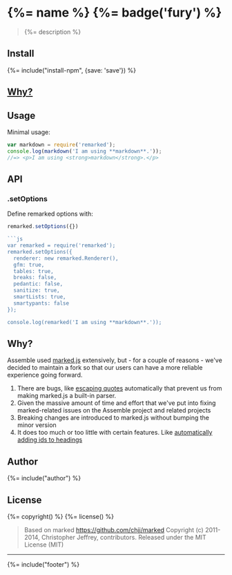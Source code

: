 # {%= name %} {%= badge('fury') %}

> {%= description %}

## Install

{%= include("install-npm", {save: 'save'}) %}


## [Why?](#why-)

## Usage

Minimal usage:

```js
var markdown = require('remarked');
console.log(markdown('I am using **markdown**.'));
//=> <p>I am using <strong>markdown</strong>.</p>
```

## API

### .setOptions

Define remarked options with:

```js
remarked.setOptions({})

```js
var remarked = require('remarked');
remarked.setOptions({
  renderer: new remarked.Renderer(),
  gfm: true,
  tables: true,
  breaks: false,
  pedantic: false,
  sanitize: true,
  smartLists: true,
  smartypants: false
});

console.log(remarked('I am using **markdown**.'));
```

## Why?

Assemble used [marked.js](https://github.com/chjj/marked) extensively, but - for a couple of reasons - we've decided to maintain a fork so that our users can have a more reliable experience going forward.

1. There are bugs, like [escaping quotes](https://github.com/chjj/marked/issues/269#issuecomment-47995414) automatically that prevent us from making marked.js a built-in parser.
1. Given the massive amount of time and effort that we've put into fixing marked-related issues on the Assemble project and related projects
1. Breaking changes are introduced to marked.js without bumping the minor version
1. It does too much or too little with certain features. Like [automatically adding ids to headings](https://github.com/chjj/marked/pull/181)


## Author

{%= include("author") %}

## License

{%= copyright() %}
{%= license() %}

> Based on marked <https://github.com/chjj/marked>
> Copyright (c) 2011-2014, Christopher Jeffrey, contributors.
> Released under the MIT License (MIT)

***

{%= include("footer") %}